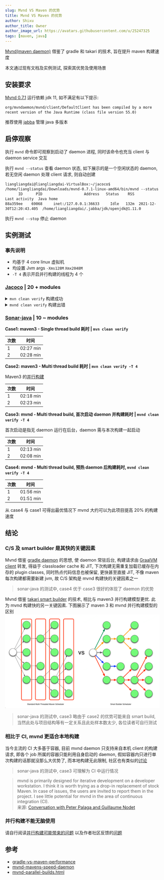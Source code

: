 ```yaml
---
slug: Mvnd VS Maven 的优势
title: Mvnd VS Maven 的优势
author: Shixu
author_title: Owner
author_image_url: https://avatars.githubusercontent.com/u/25247325
tags: [maven, java]
---
```


<head>
  <title>Head Metadata customized title!</title>
  <meta charSet="utf-8" />
  <meta name="mvnd 优势" content="mvnd" />
</head>

[Mvnd(maven daemon)](https://github.com/apache/maven-mvnd) 借鉴了 gradle 和 takari 的技术, 旨在提升 maven 构建速度

本文通过现有文档及实例测试, 探索其优势及使用场景

## 安装要求
[Mvnd 0.7.1](https://github.com/apache/maven-mvnd/tree/0.7.1) 运行依赖 jdk 11, 如不满足有以下提示:
```
org/mvndaemon/mvnd/client/DefaultClient has been compiled by a more recent version of the Java Runtime (class file version 55.0)
```
推荐使用 [jabba](https://github.com/shyiko/jabba) 管理 java 多版本

## 启停观察
执行 `mvnd` 命令即可观察到启动了 daemon 进程, 同时该命令也充当 client 与 daemon service 交互

执行 `mvnd --status` 查看 daemon 状态, 如下展示的是一个空闲状态的 daemon, 若无空闲 daemon 处理 client 请求, 则自动创建
```
liangliangdai@liangliangdai-VirtualBox:~/jacoco$ /home/liangliangdai/Downloads/mvnd-0.7.1-linux-amd64/bin/mvnd --status
      ID      PID                   Address   Status    RSS            Last activity  Java home                                                                                                                               
88a359ee    69068     inet:/127.0.0.1:36633     Idle   132m  2021-12-30T12:20:43.405  /home/liangliangdai/.jabba/jdk/openjdk@1.11.0
```
执行 `mvnd --stop` 停止 daemon

## 实例测试

### 事先说明
- 均基于 4 core linux 虚拟机
- 均设置 Jvm args `-Xms128M` `Xmx2048M`
- `-T 4` 表示开启并行构建的线程为 4 个

### [Jacoco](https://github.com/jacoco/jacoco/tree/v0.8.6) | 20 + modules

<details>
<summary> <code>mvn clean verify</code> 构建成功</summary>

```
[INFO] Reactor Summary for root 0.8.6:
[INFO] 
[INFO] JaCoCo ............................................. SUCCESS [  2.454 s]
[INFO] JaCoCo :: Core ..................................... SUCCESS [ 10.961 s]
[INFO] JaCoCo :: Report ................................... SUCCESS [  5.012 s]
[INFO] JaCoCo :: Agent RT ................................. SUCCESS [  2.425 s]
[INFO] JaCoCo :: Agent .................................... SUCCESS [  3.108 s]
[INFO] JaCoCo :: Ant ...................................... SUCCESS [  3.423 s]
[INFO] JaCoCo :: Command Line Interface ................... SUCCESS [  3.536 s]
[INFO] JaCoCo :: Examples ................................. SUCCESS [  3.183 s]
[INFO] JaCoCo :: Maven Plugin ............................. SUCCESS [  6.747 s]
[INFO] JaCoCo :: Tests .................................... SUCCESS [  0.192 s]
[INFO] JaCoCo :: Test :: Core ............................. SUCCESS [  6.984 s]
[INFO] JaCoCo :: Test :: Core :: Validation ............... SUCCESS [  0.049 s]
[INFO] JaCoCo :: Test :: Core :: Validation Java 5 ........ SUCCESS [  3.031 s]
[INFO] JaCoCo :: Test :: Core :: Validation Kotlin ........ SUCCESS [ 11.635 s]
[INFO] JaCoCo :: Test :: Core :: Validation Java 7 ........ SUCCESS [  2.744 s]
[INFO] JaCoCo :: Test :: Core :: Validation Java 8 ........ SUCCESS [  2.680 s]
[INFO] JaCoCo :: Test :: Core :: Validation Groovy ........ SUCCESS [  4.787 s]
[INFO] JaCoCo :: Test :: Core :: Validation Scala ......... SUCCESS [ 10.767 s]
[INFO] JaCoCo :: Test :: Report ........................... SUCCESS [  5.021 s]
[INFO] JaCoCo :: Test :: Agent RT ......................... SUCCESS [  3.188 s]
[INFO] JaCoCo :: Test :: Agent ............................ SUCCESS [  2.288 s]
[INFO] JaCoCo :: Test :: Ant .............................. SUCCESS [  8.807 s]
[INFO] JaCoCo :: Test :: Command Line Interface ........... SUCCESS [  4.286 s]
[INFO] JaCoCo :: Test :: Examples ......................... SUCCESS [ 17.863 s]
[INFO] JaCoCo :: Test :: Maven Plugin ..................... SUCCESS [01:59 min]
[INFO] JaCoCo :: Documentation ............................ SUCCESS [ 11.561 s]
[INFO] JaCoCo :: Distribution ............................. SUCCESS [  1.810 s]
[INFO] root ............................................... SUCCESS [  0.034 s]
[INFO] ------------------------------------------------------------------------
[INFO] BUILD SUCCESS
[INFO] ------------------------------------------------------------------------
[INFO] Total time:  04:18 min
```

</details>

<details>
<summary> <code>mvnd clean verify</code> 构建出错</summary>

```
[ERROR] Failed to execute goal org.apache.maven.plugins:maven-plugin-plugin:3.6.0:report (report) on project jacoco-maven-plugin: Execution report of goal org.apache.maven.plugins:maven-plugin-plugin:3.6.0:report failed: A required class was missing while executing org.apache.maven.plugins:maven-plugin-plugin:3.6.0:report: org/jacoco/report/check/IViolationsOutput
[ERROR] -----------------------------------------------------
[ERROR] realm =    plugin>org.apache.maven.plugins:maven-plugin-plugin:3.6.0
[ERROR] strategy = org.codehaus.plexus.classworlds.strategy.SelfFirstStrategy
[ERROR] urls[0] = file:/home/liangliangdai/.m2/repository/org/apache/maven/plugins/maven-plugin-plugin/3.6.0/maven-plugin-plugin-3.6.0.jar
[ERROR] urls[1] = file:/home/liangliangdai/.m2/repository/org/ow2/asm/asm/7.1/asm-7.1.jar
[ERROR] urls[2] = file:/home/liangliangdai/.m2/repository/org/sonatype/aether/aether-util/1.7/aether-util-1.7.jar
[ERROR] urls[3] = file:/home/liangliangdai/.m2/repository/org/sonatype/plexus/plexus-sec-dispatcher/1.3/plexus-sec-dispatcher-1.3.jar
[ERROR] urls[4] = file:/home/liangliangdai/.m2/repository/org/sonatype/plexus/plexus-cipher/1.4/plexus-cipher-1.4.jar
[ERROR] urls[5] = file:/home/liangliangdai/.m2/repository/org/codehaus/plexus/plexus-interpolation/1.14/plexus-interpolation-1.14.jar
[ERROR] urls[6] = file:/home/liangliangdai/.m2/repository/org/sonatype/sisu/sisu-inject-bean/1.4.2/sisu-inject-bean-1.4.2.jar
[ERROR] urls[7] = file:/home/liangliangdai/.m2/repository/org/sonatype/sisu/sisu-guice/2.1.7/sisu-guice-2.1.7-noaop.jar
[ERROR] urls[8] = file:/home/liangliangdai/.m2/repository/org/codehaus/plexus/plexus-component-annotations/1.5.5/plexus-component-annotations-1.5.5.jar
[ERROR] urls[9] = file:/home/liangliangdai/.m2/repository/org/apache/maven/plugin-tools/maven-plugin-tools-api/3.6.0/maven-plugin-tools-api-3.6.0.jar
[ERROR] urls[10] = file:/home/liangliangdai/.m2/repository/org/apache/maven/plugin-tools/maven-plugin-tools-generators/3.6.0/maven-plugin-tools-generators-3.6.0.jar
[ERROR] urls[11] = file:/home/liangliangdai/.m2/repository/org/ow2/asm/asm-commons/7.0/asm-commons-7.0.jar
[ERROR] urls[12] = file:/home/liangliangdai/.m2/repository/org/ow2/asm/asm-tree/7.0/asm-tree-7.0.jar
[ERROR] urls[13] = file:/home/liangliangdai/.m2/repository/org/ow2/asm/asm-analysis/7.0/asm-analysis-7.0.jar
[ERROR] urls[14] = file:/home/liangliangdai/.m2/repository/net/sf/jtidy/jtidy/r938/jtidy-r938.jar
[ERROR] urls[15] = file:/home/liangliangdai/.m2/repository/org/apache/maven/plugin-tools/maven-plugin-tools-java/3.6.0/maven-plugin-tools-java-3.6.0.jar
[ERROR] urls[16] = file:/home/liangliangdai/.m2/repository/com/thoughtworks/qdox/qdox/2.0-M5/qdox-2.0-M5.jar
[ERROR] urls[17] = file:/home/liangliangdai/.m2/repository/org/apache/maven/plugin-tools/maven-plugin-tools-annotations/3.6.0/maven-plugin-tools-annotations-3.6.0.jar
[ERROR] urls[18] = file:/home/liangliangdai/.m2/repository/org/codehaus/plexus/plexus-archiver/3.6.0/plexus-archiver-3.6.0.jar
[ERROR] urls[19] = file:/home/liangliangdai/.m2/repository/org/codehaus/plexus/plexus-io/3.0.1/plexus-io-3.0.1.jar
[ERROR] urls[20] = file:/home/liangliangdai/.m2/repository/commons-io/commons-io/2.6/commons-io-2.6.jar
[ERROR] urls[21] = file:/home/liangliangdai/.m2/repository/org/apache/commons/commons-compress/1.16.1/commons-compress-1.16.1.jar
[ERROR] urls[22] = file:/home/liangliangdai/.m2/repository/org/objenesis/objenesis/2.6/objenesis-2.6.jar
[ERROR] urls[23] = file:/home/liangliangdai/.m2/repository/org/iq80/snappy/snappy/0.4/snappy-0.4.jar
[ERROR] urls[24] = file:/home/liangliangdai/.m2/repository/org/tukaani/xz/1.8/xz-1.8.jar
[ERROR] urls[25] = file:/home/liangliangdai/.m2/repository/org/apache/maven/plugin-tools/maven-plugin-annotations/3.6.0/maven-plugin-annotations-3.6.0.jar
[ERROR] urls[26] = file:/home/liangliangdai/.m2/repository/org/apache/maven/doxia/doxia-sink-api/1.4/doxia-sink-api-1.4.jar
[ERROR] urls[27] = file:/home/liangliangdai/.m2/repository/org/apache/maven/doxia/doxia-logging-api/1.4/doxia-logging-api-1.4.jar
[ERROR] urls[28] = file:/home/liangliangdai/.m2/repository/org/apache/maven/doxia/doxia-site-renderer/1.4/doxia-site-renderer-1.4.jar
[ERROR] urls[29] = file:/home/liangliangdai/.m2/repository/org/apache/maven/doxia/doxia-core/1.4/doxia-core-1.4.jar
[ERROR] urls[30] = file:/home/liangliangdai/.m2/repository/xerces/xercesImpl/2.9.1/xercesImpl-2.9.1.jar
[ERROR] urls[31] = file:/home/liangliangdai/.m2/repository/xml-apis/xml-apis/1.3.04/xml-apis-1.3.04.jar
[ERROR] urls[32] = file:/home/liangliangdai/.m2/repository/org/apache/httpcomponents/httpclient/4.0.2/httpclient-4.0.2.jar
[ERROR] urls[33] = file:/home/liangliangdai/.m2/repository/commons-codec/commons-codec/1.3/commons-codec-1.3.jar
[ERROR] urls[34] = file:/home/liangliangdai/.m2/repository/org/apache/httpcomponents/httpcore/4.0.1/httpcore-4.0.1.jar
[ERROR] urls[35] = file:/home/liangliangdai/.m2/repository/org/apache/maven/doxia/doxia-decoration-model/1.4/doxia-decoration-model-1.4.jar
[ERROR] urls[36] = file:/home/liangliangdai/.m2/repository/org/apache/maven/doxia/doxia-module-xhtml/1.4/doxia-module-xhtml-1.4.jar
[ERROR] urls[37] = file:/home/liangliangdai/.m2/repository/org/apache/maven/doxia/doxia-module-fml/1.4/doxia-module-fml-1.4.jar
[ERROR] urls[38] = file:/home/liangliangdai/.m2/repository/org/codehaus/plexus/plexus-i18n/1.0-beta-7/plexus-i18n-1.0-beta-7.jar
[ERROR] urls[39] = file:/home/liangliangdai/.m2/repository/org/apache/velocity/velocity-tools/2.0/velocity-tools-2.0.jar
[ERROR] urls[40] = file:/home/liangliangdai/.m2/repository/commons-beanutils/commons-beanutils/1.7.0/commons-beanutils-1.7.0.jar
[ERROR] urls[41] = file:/home/liangliangdai/.m2/repository/commons-digester/commons-digester/1.8/commons-digester-1.8.jar
[ERROR] urls[42] = file:/home/liangliangdai/.m2/repository/commons-chain/commons-chain/1.1/commons-chain-1.1.jar
[ERROR] urls[43] = file:/home/liangliangdai/.m2/repository/commons-logging/commons-logging/1.1/commons-logging-1.1.jar
[ERROR] urls[44] = file:/home/liangliangdai/.m2/repository/javax/servlet/servlet-api/2.3/servlet-api-2.3.jar
[ERROR] urls[45] = file:/home/liangliangdai/.m2/repository/dom4j/dom4j/1.1/dom4j-1.1.jar
[ERROR] urls[46] = file:/home/liangliangdai/.m2/repository/oro/oro/2.0.8/oro-2.0.8.jar
[ERROR] urls[47] = file:/home/liangliangdai/.m2/repository/sslext/sslext/1.2-0/sslext-1.2-0.jar
[ERROR] urls[48] = file:/home/liangliangdai/.m2/repository/org/apache/struts/struts-core/1.3.8/struts-core-1.3.8.jar
[ERROR] urls[49] = file:/home/liangliangdai/.m2/repository/antlr/antlr/2.7.2/antlr-2.7.2.jar
[ERROR] urls[50] = file:/home/liangliangdai/.m2/repository/org/apache/struts/struts-taglib/1.3.8/struts-taglib-1.3.8.jar
[ERROR] urls[51] = file:/home/liangliangdai/.m2/repository/org/apache/struts/struts-tiles/1.3.8/struts-tiles-1.3.8.jar
[ERROR] urls[52] = file:/home/liangliangdai/.m2/repository/commons-collections/commons-collections/3.2.1/commons-collections-3.2.1.jar
[ERROR] urls[53] = file:/home/liangliangdai/.m2/repository/org/apache/maven/reporting/maven-reporting-impl/2.3/maven-reporting-impl-2.3.jar
[ERROR] urls[54] = file:/home/liangliangdai/.m2/repository/backport-util-concurrent/backport-util-concurrent/3.1/backport-util-concurrent-3.1.jar
[ERROR] urls[55] = file:/home/liangliangdai/.m2/repository/org/apache/maven/shared/maven-shared-utils/0.6/maven-shared-utils-0.6.jar
[ERROR] urls[56] = file:/home/liangliangdai/.m2/repository/com/google/code/findbugs/jsr305/2.0.1/jsr305-2.0.1.jar
[ERROR] urls[57] = file:/home/liangliangdai/.m2/repository/commons-validator/commons-validator/1.3.1/commons-validator-1.3.1.jar
[ERROR] urls[58] = file:/home/liangliangdai/.m2/repository/org/apache/maven/reporting/maven-reporting-api/3.0/maven-reporting-api-3.0.jar
[ERROR] urls[59] = file:/home/liangliangdai/.m2/repository/org/codehaus/plexus/plexus-utils/3.0.20/plexus-utils-3.0.20.jar
[ERROR] urls[60] = file:/home/liangliangdai/.m2/repository/org/codehaus/plexus/plexus-velocity/1.1.8/plexus-velocity-1.1.8.jar
[ERROR] urls[61] = file:/home/liangliangdai/.m2/repository/junit/junit/3.8.1/junit-3.8.1.jar
[ERROR] urls[62] = file:/home/liangliangdai/.m2/repository/org/apache/maven/surefire/maven-surefire-common/2.19.1/maven-surefire-common-2.19.1.jar
[ERROR] urls[63] = file:/home/liangliangdai/.m2/repository/org/apache/maven/surefire/surefire-api/2.19.1/surefire-api-2.19.1.jar
[ERROR] urls[64] = file:/home/liangliangdai/.m2/repository/org/apache/maven/surefire/surefire-booter/2.19.1/surefire-booter-2.19.1.jar
[ERROR] urls[65] = file:/home/liangliangdai/.m2/repository/org/apache/commons/commons-lang3/3.1/commons-lang3-3.1.jar
[ERROR] urls[66] = file:/home/liangliangdai/.m2/repository/org/apache/velocity/velocity/1.7/velocity-1.7.jar
[ERROR] urls[67] = file:/home/liangliangdai/.m2/repository/commons-lang/commons-lang/2.4/commons-lang-2.4.jar
[ERROR] Number of foreign imports: 1
[ERROR] import: Entry[import  from realm ClassRealm[maven.api, parent: null]]
[ERROR] 
[ERROR] -----------------------------------------------------
[ERROR] : org.jacoco.report.check.IViolationsOutput
[ERROR] -> [Help 1]
```
</details>

### [Sonar-java](https://github.com/SonarSource/sonar-java/tree/6.7.0.23054) | 10 ~ modules

**Case1: maven3 - Single thread build 耗时 | `mvn clean verify`**

| 次数| 时间|
| ------ | ------ |
| 1| 02:27 min|
| 2| 02:28 min|

**Case2: maven3 - Multi thread build 耗时 | `mvn clean verify -T 4`**

Maven3 的[并行构建](https://cwiki.apache.org/confluence/display/MAVEN/Parallel+builds+in+Maven+3)

| 次数| 时间|
| ------ | ------ |
| 1| 02:18 min |
| 2| 02:23 min |

**Case3: mvnd - Multi thread build, 首次启动 daemon 并构建耗时 | `mvnd clean verify -T 4`**

首次启动是指无 daemon 运行在后台，daemon 需与本次构建一起启动

| 次数| 时间|
| ------ | ------ |
| 1| 02:13 min |
| 2| 02:08 min |

**Case4: mvnd - Multi thread build, 预热 daemon 后构建耗时, `mvnd clean verify -T 4`**

| 次数| 时间|
| ------ | ------ |
| 1| 01:56 min |
| 2| 01:51 min |

从 case4 与 case1 可得出最优情况下 mvnd 大约可以为此项目提高 20% 的构建速度

## 结论

###  C/S 及 smart builder 是其快的关键因素

Mvnd 借鉴 [gradle daemon](https://docs.gradle.org/current/userguide/gradle_daemon.html) 的思想, 使 daemon 常驻后台, 构建请求由 [GraalVM client](https://www.graalvm.org/) 转发, 得益于 classloader cache 和 JIT, 下次构建无需重复加载已缓存在内存的 plugin classes, 同时热点代码信息也被保留, 更快甚至直接 JIT, 不像 maven 每次构建都需要新建 jvm, 故 C/S 架构是 mvnd 构建快的关键因素之一

> sonar-java 的测试中, case4 优于 case3 很好的体现了 daemon 的优势

Mvnd 借鉴 [takari smart builder](http://takari.io/book/30-team-maven.html#takari-smart-builder) 的技术, 相比与 maven3 并行构建模型更优. 此为 mvnd 构建快的另一关键因素. 下图展示了 maven 3 和 mvnd 并行构建模型的区别
![smartbuilder.png](img/smartbuilder.png)

> sonar-java 的测试中, case3 略由于 case2 的优势可能来自 smart build, 当然此处与项目结构等有一定关系且此处样本数太少, 各位读者可自行测试

### 相比于 CI, mvnd 更适合本地构建

当今主流的 CI 大多基于容器, 目前 mvnd daemon 只支持来自本机 client 的构建请求, 即各个 job 所属的容器只能利用自身启动的 daemon, 假如容器内只进行单次构建的话那就没那么大优势了, 而本地构建无此限制, 社区也有类似的[讨论](https://github.com/apache/maven-mvnd/issues/496)

> sonar-java 的测试中, case3 可理解为 CI 中运行情况

> mvnd is primarily designed for iterative development on a developer workstation. I think it is worth trying as a drop-in replacement of stock Maven. In case of issues, the users are invited to report them in the project. I see little potential for mvnd in the area of continuous integration (CI). <br/>来源: [Conversation with Peter Palaga and Guillaume Nodet ](https://www.infoq.com/news/2020/12/mvnd-mavens-speed-daemon/)

### 并行构建不能无脑使用

请自行阅读[并行构建可能带来的问题](https://peter.palaga.org/2021/01/12/mvnd-solving-common-issues-of-parallel-builds.html) 以及作者社区反馈的[问题](https://github.com/apache/maven-mvnd/issues/558)

## 参考
- [gradle-vs-maven-performance](https://gradle.org/gradle-vs-maven-performance/)
- [mvnd-mavens-speed-daemon](https://www.infoq.com/news/2020/12/mvnd-mavens-speed-daemon/)
- [mvnd-parallel-builds.html](https://peter.palaga.org/2021/01/11/mvnd-parallel-builds.html#smart_builder_by_default)
